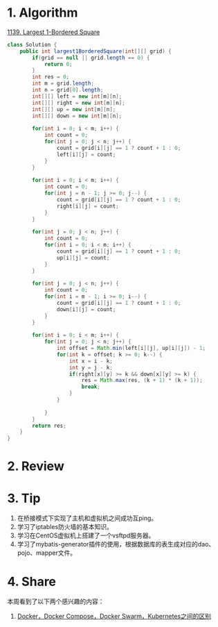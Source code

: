 # 1. Algorithm
[1139. Largest 1-Bordered Square](https://leetcode.com/problems/largest-1-bordered-square/description/)
```java
class Solution {
    public int largest1BorderedSquare(int[][] grid) {
        if(grid == null || grid.length == 0) {
            return 0;
        }
        int res = 0;
        int m = grid.length;
        int n = grid[0].length;
        int[][] left = new int[m][n];
        int[][] right = new int[m][n];
        int[][] up = new int[m][n];
        int[][] down = new int[m][n];
        
        for(int i = 0; i < m; i++) {
            int count = 0;
            for(int j = 0; j < n; j++) {
                count = grid[i][j] == 1 ? count + 1 : 0;
                left[i][j] = count;
            }
        }
        
        for(int i = 0; i < m; i++) {
            int count = 0;
            for(int j = n - 1; j >= 0; j--) {
                count = grid[i][j] == 1 ? count + 1 : 0;
                right[i][j] = count;
            }
        }
        
        for(int j = 0; j < n; j++) {
            int count = 0;
            for(int i = 0; i < m; i++) {
                count = grid[i][j] == 1 ? count + 1 : 0;
                up[i][j] = count;
            }
        }
        
        for(int j = 0; j < n; j++) {
            int count = 0;
            for(int i = m - 1; i >= 0; i--) {
                count = grid[i][j] == 1 ? count + 1 : 0;
                down[i][j] = count;
            }
        }
        
        for(int i = 0; i < m; i++) {
            for(int j = 0; j < n; j++) {
                int offset = Math.min(left[i][j], up[i][j]) - 1;
                for(int k = offset; k >= 0; k--) {
                    int x = i - k;
                    int y = j - k;
                    if(right[x][y] >= k && down[x][y] >= k) {
                        res = Math.max(res, (k + 1) * (k + 1));
                        break;
                    }
                }
                
            }
        }
        return res;
    }
}


```

# 2. Review
  
# 3. Tip
  1. 在桥接模式下实现了主机和虚拟机之间成功互ping。
  1. 学习了iptables防火墙的基本知识。
  1. 学习在CentOS虚拟机上搭建了一个vsftpd服务器。
  1. 学习了mybatis-generator插件的使用，根据数据库的表生成对应的dao、pojo、mapper文件。


# 4. Share
本周看到了以下两个感兴趣的内容：
1. [Docker，Docker Compose，Docker Swarm，Kubernetes之间的区别](https://blog.csdn.net/notsaltedfish/article/details/80959913)


<!--了解一下通用mapper，mybatis plus，mybatis generator-->
